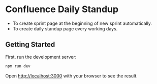 # Confluence Daily Standup
- To create sprint page at the beginning of new sprint automatically.
- To create daily standup page every working days.
## Getting Started

First, run the development server:

```bash
npm run dev
```

Open [http://localhost:3000](http://localhost:3000) with your browser to see the result.
